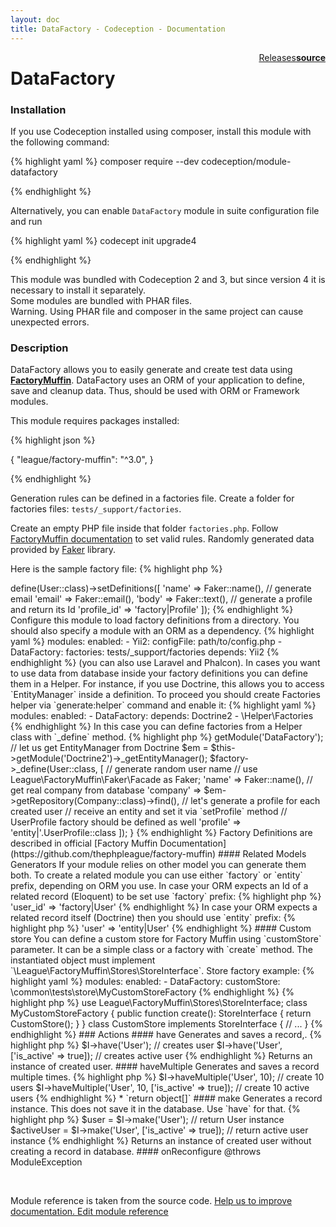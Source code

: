 ```yaml
---
layout: doc
title: DataFactory - Codeception - Documentation
---
```




<div class="btn-group" role="group" style="float: right" aria-label="..."><a class="btn btn-default" href="https://github.com/Codeception/module-DataFactory/releases">Releases</a><a class="btn btn-default" href="https://github.com/Codeception/module-datafactory/tree/master/src/Codeception/Module/DataFactory.php"><strong>source</strong></a></div>

# DataFactory
### Installation

If you use Codeception installed using composer, install this module with the following command:

{% highlight yaml %}
composer require --dev codeception/module-datafactory

{% endhighlight %}

Alternatively, you can enable `DataFactory` module in suite configuration file and run
 
{% highlight yaml %}
codecept init upgrade4

{% endhighlight %}

This module was bundled with Codeception 2 and 3, but since version 4 it is necessary to install it separately.   
Some modules are bundled with PHAR files.  
Warning. Using PHAR file and composer in the same project can cause unexpected errors.  

### Description



DataFactory allows you to easily generate and create test data using [**FactoryMuffin**](https://github.com/thephpleague/factory-muffin).
DataFactory uses an ORM of your application to define, save and cleanup data. Thus, should be used with ORM or Framework modules.

This module requires packages installed:

{% highlight json %}

{
 "league/factory-muffin": "^3.0",
}

{% endhighlight %}

Generation rules can be defined in a factories file.
Create a folder for factories files: `tests/_support/factories`.

Create an empty PHP file inside that folder `factories.php`.
Follow [FactoryMuffin documentation](https://github.com/thephpleague/factory-muffin) to set valid rules.
Randomly generated data provided by [Faker](https://github.com/fzaninotto/Faker) library.

Here is the sample factory file:
{% highlight php %}

<?php
use League\FactoryMuffin\Faker\Facade as Faker;

$fm->define(User::class)->setDefinitions([
 'name'   => Faker::name(),

    // generate email
   'email'  => Faker::email(),
   'body'   => Faker::text(),

   // generate a profile and return its Id
   'profile_id' => 'factory|Profile'
]);

{% endhighlight %}

Configure this module to load factory definitions from a directory.
You should also specify a module with an ORM as a dependency.

{% highlight yaml %}

modules:
    enabled:
        - Yii2:
            configFile: path/to/config.php
        - DataFactory:
            factories: tests/_support/factories
            depends: Yii2

{% endhighlight %}

(you can also use Laravel and Phalcon).

In cases you want to use data from database inside your factory definitions you can define them in a Helper.
For instance, if you use Doctrine, this allows you to access `EntityManager` inside a definition.

To proceed you should create Factories helper via `generate:helper` command and enable it:

{% highlight yaml %}
modules:
    enabled:
        - DataFactory:
            depends: Doctrine2
        - \Helper\Factories


{% endhighlight %}

In this case you can define factories from a Helper class with `_define` method.

{% highlight php %}

<?php
public function _beforeSuite()
{
     $factory = $this->getModule('DataFactory');
     // let us get EntityManager from Doctrine
     $em = $this->getModule('Doctrine2')->_getEntityManager();

     $factory->_define(User::class, [

         // generate random user name
         // use League\FactoryMuffin\Faker\Facade as Faker;
         'name' => Faker::name(),

         // get real company from database
         'company' => $em->getRepository(Company::class)->find(),

         // let's generate a profile for each created user
         // receive an entity and set it via `setProfile` method
         // UserProfile factory should be defined as well
         'profile' => 'entity|'.UserProfile::class
     ]);
}

{% endhighlight %}

Factory Definitions are described in official [Factory Muffin Documentation](https://github.com/thephpleague/factory-muffin)

#### Related Models Generators

If your module relies on other model you can generate them both.
To create a related module you can use either `factory` or `entity` prefix, depending on ORM you use.

In case your ORM expects an Id of a related record (Eloquent) to be set use `factory` prefix:

{% highlight php %}

'user_id' => 'factory|User'

{% endhighlight %}

In case your ORM expects a related record itself (Doctrine) then you should use `entity` prefix:

{% highlight php %}

'user' => 'entity|User'

{% endhighlight %}

#### Custom store

You can define a custom store for Factory Muffin using `customStore` parameter. It can be a simple class or a factory with `create` method.
The instantiated object must implement `\League\FactoryMuffin\Stores\StoreInterface`.

Store factory example:
{% highlight yaml %}

modules:
    enabled:
        - DataFactory:
            customStore: \common\tests\store\MyCustomStoreFactory

{% endhighlight %}

{% highlight php %}

use League\FactoryMuffin\Stores\StoreInterface;

class MyCustomStoreFactory
{
    public function create(): StoreInterface
    {
        return CustomStore();
    }
}

class CustomStore implements StoreInterface
{
    // ...
}

{% endhighlight %}

### Actions

#### have
 
Generates and saves a record,.

{% highlight php %}

$I->have('User'); // creates user
$I->have('User', ['is_active' => true]); // creates active user

{% endhighlight %}

Returns an instance of created user.


#### haveMultiple
 
Generates and saves a record multiple times.

{% highlight php %}

$I->haveMultiple('User', 10); // create 10 users
$I->haveMultiple('User', 10, ['is_active' => true]); // create 10 active users

{% endhighlight %}

 * `return object[]` 


#### make
 
Generates a record instance.

This does not save it in the database. Use `have` for that.

{% highlight php %}

$user = $I->make('User'); // return User instance
$activeUser = $I->make('User', ['is_active' => true]); // return active user instance

{% endhighlight %}

Returns an instance of created user without creating a record in database.


#### onReconfigure
 
@throws ModuleException

<p>&nbsp;</p><div class="alert alert-warning">Module reference is taken from the source code. <a href="https://github.com/Codeception/module-datafactory/tree/master/src/Codeception/Module/DataFactory.php">Help us to improve documentation. Edit module reference</a></div>
